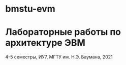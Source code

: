 # bmstu-evm

# Лабораторные работы по архитектуре ЭВМ

4-5 семестры, ИУ7, МГТУ им. Н.Э. Баумана, 2021
